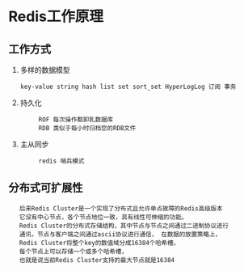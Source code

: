 # Redis工作原理

## 工作方式

1. 多样的数据模型 
   ``` 
   key-value string hash list set sort_set HyperLogLog 订阅 事务
   ```
2. 持久化
   ```
        ROF 每次操作都卸乳数据库
        RDB 类似于每小时归档您的RDB文件   
   ```
3. 主从同步
   ``` 
        redis 哨兵模式
   ```

## 分布式可扩展性

   ```
      后来Redis Cluster是一个实现了分布式且允许单点故障的Redis高级版本
      它没有中心节点，各个节点地位一致，具有线性可伸缩的功能。
      Redis Cluster的分布式存储结构，其中节点与节点之间通过二进制协议进行
      通讯，节点与客户端之间通过ascii协议进行通信， 在数据的放置策略上，
      Redis Cluster将整个key的数值域分成16384个哈希槽。
      每个节点上可以存储一个或多个哈希槽，
      也就是说当前Redis Cluster支持的最大节点就是16384
   ```

